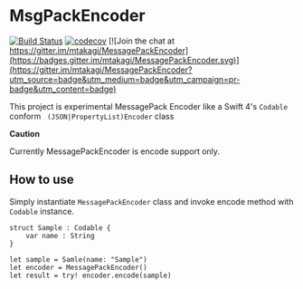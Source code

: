 # MsgPackEncoder


[![Build Status](https://travis-ci.org/mtakagi/MessagePackEncoder.svg?branch=master)](https://travis-ci.org/mtakagi/MessagePackEncoder)
[![codecov](https://codecov.io/gh/mtakagi/MessagePackEncoder/branch/master/graph/badge.svg)](https://codecov.io/gh/mtakagi/MessagePackEncoder)
[![Join the chat at https://gitter.im/mtakagi/MessagePackEncoder](https://badges.gitter.im/mtakagi/MessagePackEncoder.svg)](https://gitter.im/mtakagi/MessagePackEncoder?utm_source=badge&utm_medium=badge&utm_campaign=pr-badge&utm_content=badge)

This project is experimental MessagePack Encoder like a Swift 4's `Codable` conform ` (JSON|PropertyList)Encoder` class

**Caution**

Currently MessagePackEncoder is encode support only.

## How to use

Simply instantiate `MessagePackEncoder` class and invoke encode method with `Codable` instance.

```
struct Sample : Codable {
    var name : String
}

let sample = Samle(name: "Sample")
let encoder = MessagePackEncoder()
let result = try! encoder.encode(sample)
```
